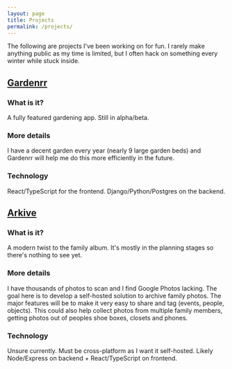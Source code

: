 ```yaml
---
layout: page
title: Projects
permalink: /projects/
---
```


The following are projects I've been working on for fun. I rarely make anything public as my time is limited, but I often hack on something every winter while stuck inside.

## [Gardenrr](https://gardenrr.com)

### What is it?

A fully featured gardening app. Still in alpha/beta. 

### More details
I have a decent garden every year (nearly 9 large garden beds) and Gardenrr will help me do this more efficiently in the future. 

### Technology
React/TypeScript for the frontend. Django/Python/Postgres on the backend.

## [Arkive](http://arkive.io)

### What is it? 

A modern twist to the family album. It's mostly in the planning stages so there's nothing to see yet.

### More details
I have thousands of photos to scan and I find Google Photos lacking. The goal here is to develop a self-hosted solution to archive family photos. The major features will be to make it very easy to share and tag (events, people, objects). This could also help collect photos from multiple family members, getting photos out of peoples shoe boxes, closets and phones.

### Technology
Unsure currently. Must be cross-platform as I want it self-hosted. Likely Node/Express on backend + React/TypeScript on frontend.
